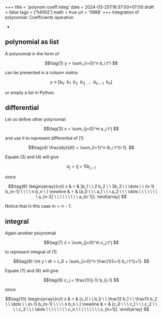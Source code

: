 +++
title = 'polynom coeff integ'
date = 2024-03-25T16:37:00+07:00
draft = false
tags = ['fi4002']
math = true
url = '0988'
+++
Integration of polynomial: Coefficients operation
<!--more-->

+ []()


## polynomial as list
A polynomial in the form of

$$\tag{1}
y = \sum_{i=0}^n b_i t^i
$$

can be presented in a column matrix

$$\tag{2}
y \equiv [b_0 \ \ b_1 \ \ b_2 \ \ b_3 \ \ \dots \ \ b_{n-1} \ \ b_n]
$$

or simply a list in Python.


## differential
Let us define other polynomial

$$\tag{3}
x = \sum_{j=0}^m a_j t^j
$$

and use it to represent differential of (1)

$$\tag{4}
\frac{dy}{dt} = \sum_{i=1}^n ib_i t^{i-1}.
$$

Equate (3) and (4) will give

$$\tag{5}
a_j = (j+1) b_{j+1}
$$

since

$$\tag{6}
\begin{array}{rcl}
x & = & [b_1 \ \ 2 b_2 \ \ 3b_3 \ \ \dots \ \ (n-1) b_{n-1} \ \  \ \ n b_n \ ] \newline
& = & [a_0 \ \ \ a_1 \ \ \ a_2 \ \ \ \dots \ \ \ \ \ \ \ \ a_{n-2} \ \ \ \  \ \ \ \ \ a_{n-1}].
\end{array}
$$

Notice that in this case $m = n - 1$.


## integral
Again another polynomial

$$\tag{7}
z = \sum_{j=0}^m c_j t^j
$$

to represent integral of (1)

$$\tag{8}
\int y \ dt = c_0 + \sum_{i=0}^n \frac{1}{i+1} b_i t^{i+1}.
$$

Equate (7) and (8) will give


$$\tag{9}
c_j = \frac{1}{j-1} b_{j-1}
$$

since

$$\tag{10}
\begin{array}{rcl}
z & = & [c_0  \ \ b_0 \ \ \frac12 b_1 \ \ \frac13 b_2 \ \ \dots \ \ (n-1) b_{n-1} \ \  \ \ n b_n \ ] \newline
& = & [c_0 \ \ \ c_1 \ \ \ c_2 \ \ \ \ c_3 \ \ \ \dots \ \ \ \ \ \ \ \ c_n \ \ \ \  \ \ \ \ \ c_{n+1}].
\end{array}
$$